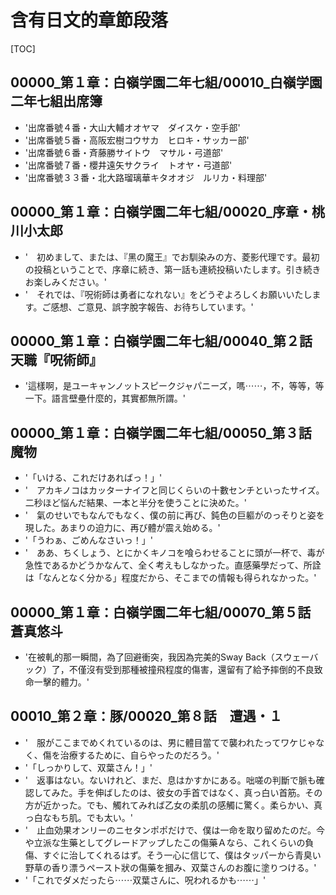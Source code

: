 # 含有日文的章節段落

[TOC]

## 00000_第１章：白嶺学園二年七組/00010_白嶺学園二年七組出席簿

- '出席番號４番・大山大輔オオヤマ　ダイスケ・空手部'
- '出席番號５番・高阪宏樹コウサカ　ヒロキ・サッカー部'
- '出席番號６番・斉藤勝サイトウ　マサル・弓道部'
- '出席番號７番・櫻井遠矢サクライ　トオヤ・弓道部'
- '出席番號３３番・北大路瑠璃華キタオオジ　ルリカ・料理部'


## 00000_第１章：白嶺学園二年七組/00020_序章・桃川小太郎

- '　初めまして、または、『黑の魔王』でお馴染みの方、菱影代理です。最初の投稿ということで、序章に続き、第一話も連続投稿いたします。引き続きお楽しみください。'
- '　それでは、『呪術師は勇者になれない』をどうぞよろしくお願いいたします。ご感想、ご意見、誤字脫字報告、お待ちしています。'


## 00000_第１章：白嶺学園二年七組/00040_第２話　天職『呪術師』

- '這樣啊，是ユーキャンノットスピークジャパニーズ，嗎⋯⋯，不，等等，等一下。語言壁壘什麼的，其實都無所謂。'


## 00000_第１章：白嶺学園二年七組/00050_第３話　魔物

- '「いける、これだけあればっ！」'
- '　アカキノコはカッターナイフと同じくらいの十數センチといったサイズ。二秒ほど悩んだ結果、一本と半分を使うことに決めた。'
- '　氣のせいでもなんでもなく、僕の前に再び、鈍色の巨軀がのっそりと姿を現した。あまりの迫力に、再び體が震え始める。'
- '「うわぁ、ごめんなさいっ！」'
- '　ああ、ちくしょう、とにかくキノコを喰らわせることに頭が一杯で、毒が急性であるかどうかなんて、全く考えもしなかった。直感藥學だって、所詮は「なんとなく分かる」程度だから、そこまでの情報も得られなかった。'


## 00000_第１章：白嶺学園二年七組/00070_第５話　蒼真悠斗

- '在被軋的那一瞬間，為了回避衝突，我因為完美的Sway Back（スウェーバック）了，不僅沒有受到那種被撞飛程度的傷害，還留有了給予摔倒的不良致命一擊的體力。'


## 00010_第２章：豚/00020_第８話　遭遇・１

- '　服がここまでめくれているのは、男に體目當てで襲われたってワケじゃなく、傷を治療するために、自らやったのだろう。'
- '「しっかりして、双葉さん！」'
- '　返事はない。ないけれど、まだ、息はかすかにある。咄嗟の判斷で脈も確認してみた。手を伸ばしたのは、彼女の手首ではなく、真っ白い首筋。その方が近かった。でも、觸れてみれば乙女の柔肌の感觸に驚く。柔らかい、真っ白なもち肌。でも太い。'
- '　止血効果オンリーのニセタンポポだけで、僕は一命を取り留めたのだ。今や立派な生藥としてグレードアップしたこの傷藥Ａなら、これくらいの負傷、すぐに治してくれるはず。そう一心に信じて、僕はタッパーから青臭い野草の香り漂うペースト狀の傷藥を摑み、双葉さんのお腹に塗りつける。'
- '「これでダメだったら⋯⋯双葉さんに、呪われるかも⋯⋯」'
